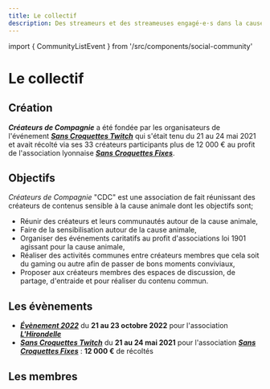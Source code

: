 ```yaml
---
title: Le collectif
description: Des streameurs et des streameuses engagé·e·s dans la cause animale !
---
```

import { CommunityListEvent } from '/src/components/social-community'

<h1 className="text--center">Le collectif</h1>

## Création

***Créateurs de Compagnie*** a été fondée par les organisateurs de l'événement [***Sans Croquettes Twitch***](/evenement/sans-croquettes-twitch) qui s'était tenu du 21 au 24 mai 2021 et avait récolté via ses 33 créateurs participants plus de 12 000 € au profit de l'association lyonnaise [***Sans Croquettes Fixes***](https://sanscroquettesfixes.fr).

## Objectifs

*Créateurs de Compagnie* "CDC" est une association de fait réunissant des créateurs de contenus sensible à la cause animale dont les objectifs sont;
- Réunir des créateurs et leurs communautés autour de la cause animale,
- Faire de la sensibilisation autour de la cause animale,
- Organiser des événements caritatifs au profit d'associations loi 1901 agissant pour la cause animale,
- Réaliser des activités communes entre créateurs membres que cela soit du gaming ou autre afin de passer de bons moments conviviaux,
- Proposer aux créateurs membres des espaces de discussion, de partage, d'entraide et pour réaliser du contenu commun.

## Les évènements

- [***Évènement 2022***](/evenement/2022) du **21 au 23 octobre 2022** pour l'association <a href="https://hirondelle.ovh">***L'Hirondelle***</a>
- [***Sans Croquettes Twitch***](/evenement/sans-croquettes-twitch) du **21 au 24 mai 2021** pour l'association [***Sans Croquettes Fixes***](https://sanscroquettesfixes.fr) : **12 000 €** de récoltés

## Les membres

<CommunityListEvent group='member' />